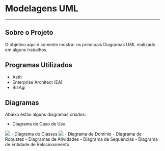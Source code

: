 # Modelagens UML
------------------------

## Sobre o Projeto
O objetivo aqui é somente mostrar os principais Diagramas UML realizado em alguns trabalhos.

## Programas Utilizados
- Asth
- Enterprise Architect (EA)
- BizAgi

## Diagramas
Abaixo estão alguns diagramas criados:

- Diagrama de Caso de Uso
<img src="Portal de Notícias/diagrama_caso_de_uso.jpg">
- Diagrama de Classes
<img src="Portal de Notícias/diagrama_classes.jpg">
- Diagrama de Domínio
- Diagrama de Robustez
- Diagramas de Atividades
- Diagrama de Sequências
- Diagrama de Entidade de Relacionamento
